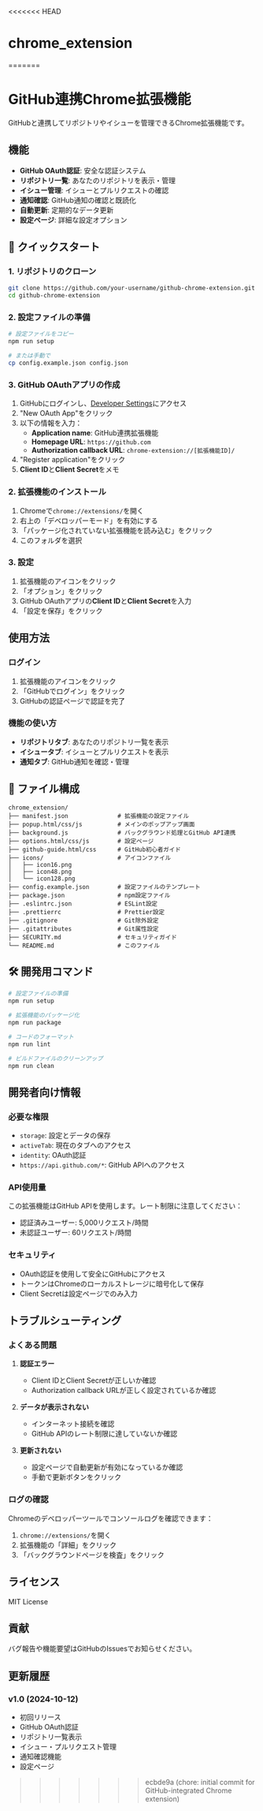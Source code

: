 <<<<<<< HEAD
# chrome_extension
=======
# GitHub連携Chrome拡張機能

GitHubと連携してリポジトリやイシューを管理できるChrome拡張機能です。

## 機能

- **GitHub OAuth認証**: 安全な認証システム
- **リポジトリ一覧**: あなたのリポジトリを表示・管理
- **イシュー管理**: イシューとプルリクエストの確認
- **通知確認**: GitHub通知の確認と既読化
- **自動更新**: 定期的なデータ更新
- **設定ページ**: 詳細な設定オプション

## 🚀 クイックスタート

### 1. リポジトリのクローン

```bash
git clone https://github.com/your-username/github-chrome-extension.git
cd github-chrome-extension
```

### 2. 設定ファイルの準備

```bash
# 設定ファイルをコピー
npm run setup

# または手動で
cp config.example.json config.json
```

### 3. GitHub OAuthアプリの作成

1. GitHubにログインし、[Developer Settings](https://github.com/settings/developers)にアクセス
2. "New OAuth App"をクリック
3. 以下の情報を入力：
   - **Application name**: GitHub連携拡張機能
   - **Homepage URL**: `https://github.com`
   - **Authorization callback URL**: `chrome-extension://[拡張機能ID]/`
4. "Register application"をクリック
5. **Client ID**と**Client Secret**をメモ

### 2. 拡張機能のインストール

1. Chromeで`chrome://extensions/`を開く
2. 右上の「デベロッパーモード」を有効にする
3. 「パッケージ化されていない拡張機能を読み込む」をクリック
4. このフォルダを選択

### 3. 設定

1. 拡張機能のアイコンをクリック
2. 「オプション」をクリック
3. GitHub OAuthアプリの**Client ID**と**Client Secret**を入力
4. 「設定を保存」をクリック

## 使用方法

### ログイン

1. 拡張機能のアイコンをクリック
2. 「GitHubでログイン」をクリック
3. GitHubの認証ページで認証を完了

### 機能の使い方

- **リポジトリタブ**: あなたのリポジトリ一覧を表示
- **イシュータブ**: イシューとプルリクエストを表示
- **通知タブ**: GitHub通知を確認・管理

## 📁 ファイル構成

```
chrome_extension/
├── manifest.json              # 拡張機能の設定ファイル
├── popup.html/css/js          # メインのポップアップ画面
├── background.js              # バックグラウンド処理とGitHub API連携
├── options.html/css/js        # 設定ページ
├── github-guide.html/css      # GitHub初心者ガイド
├── icons/                     # アイコンファイル
│   ├── icon16.png
│   ├── icon48.png
│   └── icon128.png
├── config.example.json        # 設定ファイルのテンプレート
├── package.json               # npm設定ファイル
├── .eslintrc.json             # ESLint設定
├── .prettierrc                # Prettier設定
├── .gitignore                 # Git除外設定
├── .gitattributes             # Git属性設定
├── SECURITY.md                # セキュリティガイド
└── README.md                  # このファイル
```

## 🛠️ 開発用コマンド

```bash
# 設定ファイルの準備
npm run setup

# 拡張機能のパッケージ化
npm run package

# コードのフォーマット
npm run lint

# ビルドファイルのクリーンアップ
npm run clean
```

## 開発者向け情報

### 必要な権限

- `storage`: 設定とデータの保存
- `activeTab`: 現在のタブへのアクセス
- `identity`: OAuth認証
- `https://api.github.com/*`: GitHub APIへのアクセス

### API使用量

この拡張機能はGitHub APIを使用します。レート制限に注意してください：
- 認証済みユーザー: 5,000リクエスト/時間
- 未認証ユーザー: 60リクエスト/時間

### セキュリティ

- OAuth認証を使用して安全にGitHubにアクセス
- トークンはChromeのローカルストレージに暗号化して保存
- Client Secretは設定ページでのみ入力

## トラブルシューティング

### よくある問題

1. **認証エラー**
   - Client IDとClient Secretが正しいか確認
   - Authorization callback URLが正しく設定されているか確認

2. **データが表示されない**
   - インターネット接続を確認
   - GitHub APIのレート制限に達していないか確認

3. **更新されない**
   - 設定ページで自動更新が有効になっているか確認
   - 手動で更新ボタンをクリック

### ログの確認

Chromeのデベロッパーツールでコンソールログを確認できます：
1. `chrome://extensions/`を開く
2. 拡張機能の「詳細」をクリック
3. 「バックグラウンドページを検査」をクリック

## ライセンス

MIT License

## 貢献

バグ報告や機能要望はGitHubのIssuesでお知らせください。

## 更新履歴

### v1.0 (2024-10-12)
- 初回リリース
- GitHub OAuth認証
- リポジトリ一覧表示
- イシュー・プルリクエスト管理
- 通知確認機能
- 設定ページ
>>>>>>> ecbde9a (chore: initial commit for GitHub-integrated Chrome extension)
